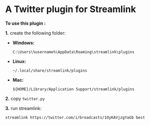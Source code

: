 # A Twitter plugin for Streamlink

**To use this plugin :**  

**1.**  create the following folder:

* **Windows:**

    `C:\Users\%username%\AppData\Roaming\streamlink\plugins`

* **Linux:**

    `~/.local/share/streamlink/plugins`

* **Mac:**

    `${HOME}/Library/Application Support/streamlink/plugins`
        
**2.** copy `twitter.py` 

**3.** run streamlink:

`streamlink https://twitter.com/i/broadcasts/1OyKAVjzgYaGb best`

